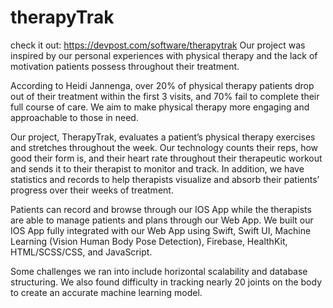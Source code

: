 # therapyTrak
check it out: https://devpost.com/software/therapytrak
Our project was inspired by our personal experiences with physical therapy and the lack of motivation patients possess throughout their treatment. 

According to Heidi Jannenga, over 20% of physical therapy patients drop out of their treatment within the first 3 visits, and 70% fail to complete their full course of care. We aim to make physical therapy more engaging and approachable to those in need. 

Our project, TherapyTrak, evaluates a patient’s physical therapy exercises and stretches throughout the week. Our technology counts their reps, how good their form is, and their heart rate throughout their therapeutic workout and sends it to their therapist to monitor and track. In addition, we have statistics and records to help therapists visualize and absorb their patients’ progress over their weeks of treatment. 

Patients can record and browse through our IOS App while the therapists are able to manage patients and plans through our Web App. We built our IOS App fully integrated with our Web App using Swift, Swift UI, Machine Learning (Vision Human Body Pose Detection), Firebase, HealthKit, HTML/SCSS/CSS, and JavaScript. 

Some challenges we ran into include horizontal scalability and database structuring. We also found difficulty in tracking nearly 20 joints on the body to create an accurate machine learning model. 

